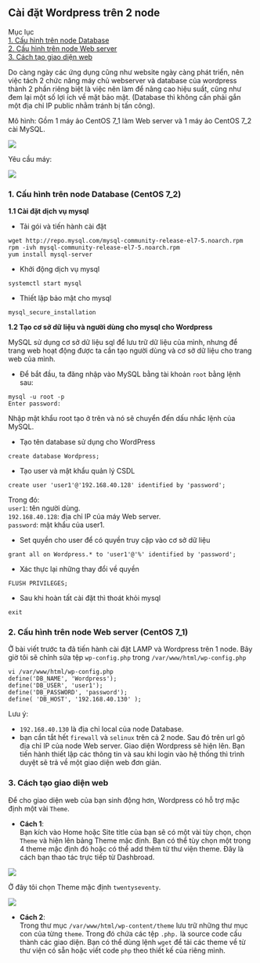 ## Cài đặt Wordpress trên 2 node  
Mục lục  
[1. Cấu hình trên node Database](#1)  
[2. Cấu hình trên node Web server](#2)  
[3. Cách tạo giao diện web](#3)  

Do càng ngày các ứng dụng cũng như website ngày càng phát triển, nên việc tách 2 chức năng máy chủ webserver và database của wordpress thành 2 phần riêng biệt là việc nên làm để nâng cao hiệu suất, cũng như đem lại một số lợi ích về mặt bảo mật. (Database thì không cần phải gắn một địa chỉ IP public nhằm tránh bị tấn công).

Mô hình: Gồm 1 máy ảo CentOS 7_1 làm Web server và 1 máy ảo CentOS 7_2 cài MySQL.

<img src="https://i.imgur.com/rH8EjPf.png">   
 
Yêu cầu máy:  

<img src="https://i.imgur.com/D1pqNlL.png">

<a name="1"></a>

### 1. Cấu hình trên node Database (CentOS 7_2)

**1.1 Cài đặt dịch vụ mysql** 

- Tải gói và tiến hành cài đặt
```
wget http://repo.mysql.com/mysql-community-release-el7-5.noarch.rpm
rpm -ivh mysql-community-release-el7-5.noarch.rpm
yum install mysql-server
```
- Khởi động dịch vụ mysql  
```
systemctl start mysql
```  
- Thiết lập bảo mật cho mysql
```
mysql_secure_installation
``` 
**1.2 Tạo cơ sở dữ liệu và người dùng cho mysql cho Wordpress**  

MySQL sử dụng cơ sở dữ liệu sql để lưu trữ dữ liệu của mình, nhưng để trang web hoạt động được ta cần tạo người dùng và cơ sở dữ liệu cho trang web của mình.  
- Để bắt đầu, ta đăng nhập vào MySQL bằng tài khoản `root` bằng lệnh sau: 
```
mysql -u root -p
Enter password:
```
Nhập mật khẩu root tạo ở trên và nó sẽ chuyển đến dấu nhắc lệnh của MySQL.  
- Tạo tên database sử dụng cho WordPress
```
create database Wordpress;
```
- Tạo user và mật khẩu quản lý CSDL  
```
create user 'user1'@'192.168.40.128' identified by 'password';
```
Trong đó:  
`user1`: tên người dùng.  
`192.168.40.128`: địa chỉ IP của máy Web server.  
`password`: mật khẩu của user1.  
- Set quyền cho user để có quyền truy cập vào cơ sở dữ liệu 
```
grant all on Wordpress.* to 'user1'@'%' identified by 'password';
```
- Xác thực lại những thay đổi về quyền  
```
FLUSH PRIVILEGES;
```
- Sau khi hoàn tất cài đặt thì thoát khỏi mysql 
```
exit 
```  
<a name="2"></a>

### 2. Cấu hình trên node Web server (CentOS 7_1)  
Ở bài viết trước ta đã tiến hành cài đặt LAMP và Wordpress trên 1 node. Bây giờ tôi sẽ chỉnh sửa tệp `wp-config.php` trong `/var/www/html/wp-config.php`  
```
vi /var/www/html/wp-config.php
define('DB_NAME', 'Wordpress');  
define('DB_USER', 'user1');  
define('DB_PASSWORD', 'password');  
define( 'DB_HOST', '192.168.40.130' );  
```  
Lưu ý:  
- `192.168.40.130` là địa chỉ local của node Database.   
- bạn cần tắt hết `firewall` và `selinux` trên cả 2 node. Sau đó trên url gõ địa chỉ IP của node Web server. Giao diện Wordpress sẽ hiện lên. Bạn tiến hành thiết lập các thông tin và sau khi login vào hệ thống thì trình duyệt sẽ trả về một giao diện web đơn giản.  

<a name="3"></a>

### 3. Cách tạo giao diện web
  
   Để cho giao diện web của bạn sinh động hơn, Wordpress có hỗ trợ mặc định một vài `Theme`. 
- **Cách 1**:   
Bạn kích vào Home hoặc Site title của bạn sẽ có một vài tùy chọn, chọn `Theme` và hiện lên bảng Theme mặc định. Bạn có thể tùy chọn một trong 4 theme mặc định đó hoặc có thể add thêm từ thư viện theme. Đây là cách bạn thao tác trực tiếp từ Dashbroad.

<img src="https://i.imgur.com/V01VfLn.png">  

Ở đây tôi chọn Theme mặc định `twentyseventy`.  

<img src="https://i.imgur.com/NlrU6DY.png">

- **Cách 2**:   
Trong thư mục `/var/www/html/wp-content/theme` lưu trữ những thư mục con của từng `theme`. Trong đó chứa các tệp `.php.` là source code cấu thành các giao diện. Bạn có thể dùng lệnh `wget` để tải các theme về từ thư viện có sẵn hoặc viết code `php` theo thiết kế của riêng mình.  
